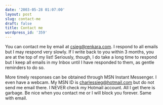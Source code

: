 ```yaml
---
date: '2003-05-28 01:07:00'
layout: post
slug: contact-me
draft: false
title: Contact me
wordpress_id: '359'
---
```


You can contact me by email at [csieg@renkara.com](mailto:csieg@renkara.com). I respond to all emails but I may respond very slowly. If I write back to you within 3 months, you are at the top of my list! Seriously, though, I do take a long time to respond but I keep all emails in my Inbox until I have responded to them, as gentle reminders to do so.  

  

More timely responses can be obtained through MSN Instant Messenger. I even have a webcam. My MSN ID is charlessieg@hotmail.com but do not send me email there. I NEVER check my Hotmail account. All I get there is garbage. Be nice when you contact me or I will block you forever. Same with email.

